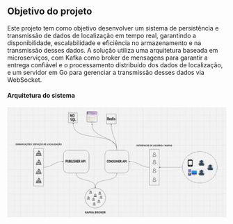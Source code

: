 ## Objetivo do projeto
Este projeto tem como objetivo desenvolver um sistema de persistência e transmissão de dados de localização em tempo real, garantindo a disponibilidade, escalabilidade e eficiência no armazenamento e na transmissão desses dados. A solução utiliza uma arquitetura baseada em microserviços, com Kafka como broker de mensagens para garantir a entrega confiável e o processamento distribuído dos dados de localização, e um servidor em Go para gerenciar a transmissão desses dados via WebSocket.

#### Arquitetura do sistema
![Arquitetura](./assets/architecture.png "Arquitetura")
